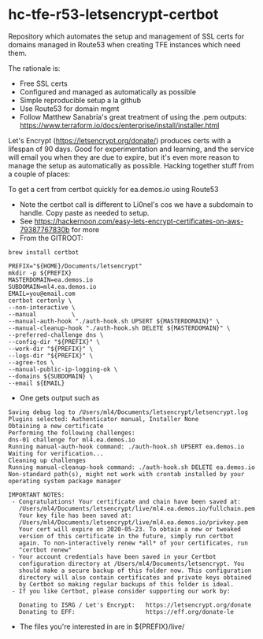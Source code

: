# hc-tfe-r53-letsencrypt-certbot

Repository which automates the setup and management of SSL certs for domains managed in Route53 when creating TFE instances which need them.

The rationale is:
* Free SSL certs
* Configured and managed as automatically as possible
* Simple reproducible setup a la github
* Use Route53 for domain mgmt
* Follow Matthew Sanabria's great treatment of using the .pem outputs: https://www.terraform.io/docs/enterprise/install/installer.html

Let's Encrypt (https://letsencrypt.org/donate/) produces certs with a lifespan of 90 days.  Good for experimentation and learning, and the service will email you when they are due to expire, but it's even more reason to manage the setup as automatically as possible.  Hacking together stuff from a couple of places:

To get a cert from certbot quickly for ea.demos.io using Route53

* Note the certbot call is different to Li0nel's cos we have a subdomain to handle.  Copy paste as needed to setup.
* See https://hackernoon.com/easy-lets-encrypt-certificates-on-aws-79387767830b for more
* From the GITROOT:

```shell
brew install certbot

PREFIX="${HOME}/Documents/letsencrypt"
mkdir -p ${PREFIX}
MASTERDOMAIN=ea.demos.io
SUBDOMAIN=ml4.ea.demos.io
EMAIL=you@email.com
certbot certonly \
--non-interactive \
--manual          \
--manual-auth-hook "./auth-hook.sh UPSERT ${MASTERDOMAIN}" \
--manual-cleanup-hook "./auth-hook.sh DELETE ${MASTERDOMAIN}" \
--preferred-challenge dns \
--config-dir "${PREFIX}" \
--work-dir "${PREFIX}" \
--logs-dir "${PREFIX}" \
--agree-tos \
--manual-public-ip-logging-ok \
--domains ${SUBDOMAIN} \
--email ${EMAIL}
```

* One gets output such as

```
Saving debug log to /Users/ml4/Documents/letsencrypt/letsencrypt.log
Plugins selected: Authenticator manual, Installer None
Obtaining a new certificate
Performing the following challenges:
dns-01 challenge for ml4.ea.demos.io
Running manual-auth-hook command: ./auth-hook.sh UPSERT ea.demos.io
Waiting for verification...
Cleaning up challenges
Running manual-cleanup-hook command: ./auth-hook.sh DELETE ea.demos.io
Non-standard path(s), might not work with crontab installed by your operating system package manager

IMPORTANT NOTES:
 - Congratulations! Your certificate and chain have been saved at:
   /Users/ml4/Documents/letsencrypt/live/ml4.ea.demos.io/fullchain.pem
   Your key file has been saved at:
   /Users/ml4/Documents/letsencrypt/live/ml4.ea.demos.io/privkey.pem
   Your cert will expire on 2020-05-23. To obtain a new or tweaked
   version of this certificate in the future, simply run certbot
   again. To non-interactively renew *all* of your certificates, run
   "certbot renew"
 - Your account credentials have been saved in your Certbot
   configuration directory at /Users/ml4/Documents/letsencrypt. You
   should make a secure backup of this folder now. This configuration
   directory will also contain certificates and private keys obtained
   by Certbot so making regular backups of this folder is ideal.
 - If you like Certbot, please consider supporting our work by:

   Donating to ISRG / Let's Encrypt:   https://letsencrypt.org/donate
   Donating to EFF:                    https://eff.org/donate-le

 ```

* The files you're interested in are in ${PREFIX}/live/<domain>